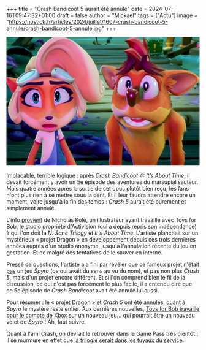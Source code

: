 +++
title = "Crash Bandicoot 5 aurait été annulé"
date = 2024-07-16T09:47:32+01:00
draft = false
author = "Mickael"
tags = ["Actu"]
image = "https://nostick.fr/articles/2024/juillet/1607-crash-bandicoot-5-annule/crash-bandicoot-5-annule.jpg"
+++

![Crash Bandicoot](crash-bandicoot-5-annule.jpg "") 

Implacable, terrible logique : après *Crash Bandicoot 4: It’s About Time*, il devait forcément y avoir un 5e épisode des aventures du marsupial sauteur. Mais quatre années après la sortie de cet opus plutôt bien reçu, les fans n'ont plus rien à se mettre sous la dent. Et il leur faudra attendre encore un moment, voire jusqu'à la fin des temps : *Crash 5* aurait été purement et simplement annulé.

L'info [provient](https://x.com/FromHappyRock/status/1811954427525272049) de Nicholas Kole, un illustrateur ayant travaillé avec Toys for Bob, le studio propriété d'Activision (qui a depuis repris son indépendance) à qui l'on doit la *N. Sane Trilogy* et *It's About Time*. L'artiste planchait sur un mystérieux « projet Dragon » en développement depuis ces trois dernières années auprès d'un studio anonyme, jusqu'à l'annulation récente du jeu en gestation. Et ce malgré des tentatives de le sauver en interne.

Pressé de questions, l'artiste a a fini par révéler que ce fameux projet [n'était pas](https://x.com/FromHappyRock/status/1812001224641900677) un jeu *Spyro* (ce qui avait du sens au vu du nom), et pas non plus *Crash 5*, mais d'un projet encore différent. Et si l'on comprend bien le fil de la discussion, ce qui n'est pas forcément le plus facile, il a entendu dire que ce 5e épisode de *Crash Bandicoot* avait été annulé lui aussi.

Pour résumer : le « projet Dragon » et *Crash 5* ont été [annulés](https://x.com/FromHappyRock/status/1812003288193335509), quant à *Spyro* le mystère reste entier. Aux dernières nouvelles, [Toys for Bob travaille pour le compte de Xbox](https://nostick.fr/articles/2024/mars/2403_spyrothedragon/) sur un nouveau jeu… qui pourrait être un nouveau volet de *Spyro* ! Ah, faut suivre.

Quant à l'ami Crash, on devrait le retrouver dans le Game Pass très bientôt : il se murmure en effet que [la trilogie serait dans les tuyaux du service](https://nostick.fr/articles/2024/juillet/0307-crash-bandicoot-spyro-tony-hawk-game-pass/).